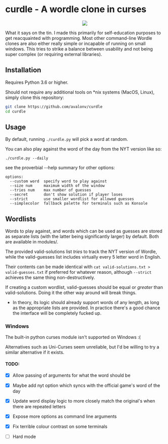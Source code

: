 # curdle - A wordle clone in curses

<p align="center">
  <img src="https://user-images.githubusercontent.com/29720696/194192473-a087d0d2-7e13-4163-84fe-f99cd9d5fe35.gif"/>
</p>

What it says on the tin. I made this primarily for self-education purposes to get reacquainted with programming. Most other command-line Wordle clones are also either really simple or incapable of running on small windows. This tries to strike a balance between usability and not being super complex (or requiring external libraries).

## Installation
Requires Python 3.6 or higher.

Should not require any additional tools on \*nix systems (MacOS, Linux), simply clone this repository:

```sh
git clone https://github.com/avalonv/curdle
cd curdle
```

## Usage
By default, running `./curdle.py` will pick a word at random.

You can also play against the word of the day from the NYT version like so:

`./curdle.py --daily`

see the proverbial --help summary for other options:

```
options:
  --custom word  specify word to play against
  --size num     maximum width of the window
  --tries num    max number of guesses
  --secret       don't show solution if player loses
  --strict       use smaller wordlist for allowed guesses
  --simplecolor  fallback palette for terminals such as Konsole
  ```
## Wordlists
Words to play against, and words which can be used as guesses are stored as separate lists (with the latter being significantly larger) by default. Both are available in modules/.

The provided valid-solutions list *tries* to track the NYT version of Wordle, while the valid-guesses list includes virtually every 5 letter word in English.

Their contents can be made identical with `cat valid-solutions.txt > valid-guesses.txt` if preferred for whatever reason, although `--strict` achieves the same thing non-destructively.

If creating a custom wordlist, valid-guesses should be equal or *greater* than valid-solutions. Doing it the other way around will break things.

- In theory, its logic should already support words of any length, as long as the appropriate lists are provided. In practice there's a good chance the interface will be completely fucked up.

### Windows
The built-in python curses module isn't supported on Windows :(

Alternatives such as Uni-Curses seem unreliable, but I'd be willing to try a similar alternative if it exists.

#### TODO:
- [X] Allow passing of arguments for what the word should be

- [X] Maybe add nyt option which syncs with the official game's word of the day

- [X] Update word display logic to more closely match the original's when there are repeated letters

- [X] Expose more options as command line arguments

- [X] Fix terrible colour contrast on some terminals

- [ ] Hard mode
